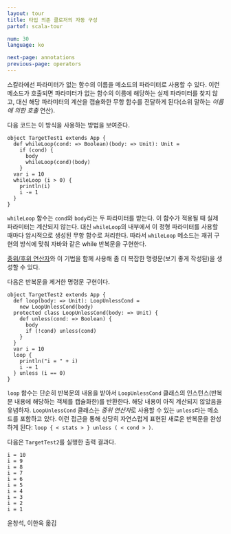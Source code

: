 ```yaml
---
layout: tour
title: 타입 의존 클로저의 자동 구성
partof: scala-tour

num: 30
language: ko

next-page: annotations
previous-page: operators
---
```


스칼라에선 파라미터가 없는 함수의 이름을 메소드의 파라미터로 사용할 수 있다. 이런 메소드가 호출되면 파라미터가 없는 함수의 이름에 해당하는 실제 파라미터를 찾지 않고, 대신 해당 파라미터의 계산을 캡슐화한 무항 함수를 전달하게 된다(소위 말하는 *이름에 의한 호출* 연산).

다음 코드는 이 방식을 사용하는 방법을 보여준다.

    object TargetTest1 extends App {
      def whileLoop(cond: => Boolean)(body: => Unit): Unit =
        if (cond) {
          body
          whileLoop(cond)(body)
        }
      var i = 10
      whileLoop (i > 0) {
        println(i)
        i -= 1
      }
    }

`whileLoop` 함수는 `cond`와 `body`라는 두 파라미터를 받는다. 이 함수가 적용될 때 실제 파라미터는 계산되지 않는다. 대신 `whileLoop`의 내부에서 이 정형 파라미터를 사용할 때마다 암시적으로 생성된 무항 함수로 처리한다. 따라서 `whileLoop` 메소드는 재귀 구현의 방식에 맞춰 자바와 같은 while 반복문을 구현한다.

[중위/후위 연산자](operators.html)와 이 기법을 함께 사용해 좀 더 복잡한 명령문(보기 좋게 작성된)을 생성할 수 있다.

다음은 반복문을 제거한 명령문 구현이다.

    object TargetTest2 extends App {
      def loop(body: => Unit): LoopUnlessCond =
        new LoopUnlessCond(body)
      protected class LoopUnlessCond(body: => Unit) {
        def unless(cond: => Boolean) {
          body
          if (!cond) unless(cond)
        }
      }
      var i = 10
      loop {
        println("i = " + i)
        i -= 1
      } unless (i == 0)
    }

`loop` 함수는 단순히 반복문의 내용을 받아서 `LoopUnlessCond` 클래스의 인스턴스(반복문 내용에 해당하는 객체를 캡슐화한)를 반환한다. 해당 내용이 아직 계산되지 않았음을 유념하자. `LoopUnlessCond` 클래스는 *중위 연산자*로 사용할 수 있는 `unless`라는 메소드를 포함하고 있다. 이런 접근을 통해 상당히 자연스럽게 표현된 새로운 반복문을 완성하게 된다: `loop { < stats > } unless ( < cond > )`.

다음은 `TargetTest2`를 실행한 출력 결과다.

    i = 10
    i = 9
    i = 8
    i = 7
    i = 6
    i = 5
    i = 4
    i = 3
    i = 2
    i = 1

윤창석, 이한욱 옮김
